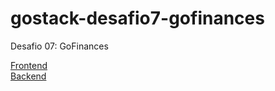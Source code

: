 # gostack-desafio7-gofinances
Desafio 07: GoFinances

<a href="https://github.com/BergCastro/gostack-desafio7-gofinances-frontend">Frontend</a>
<br/>
<a href="https://github.com/BergCastro/gostack-desafio7-gofinances-backend">Backend</a>
